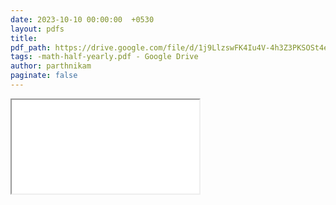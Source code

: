 ```yaml
---
date: 2023-10-10 00:00:00  +0530
layout: pdfs
title: 
pdf_path: https://drive.google.com/file/d/1j9LlzswFK4Iu4V-4h3Z3PKSOSt4e3leg/preview?usp=drive_link
tags: -math-half-yearly.pdf - Google Drive
author: parthnikam
paginate: false
---
```


<iframe class="embed-pdf" src="{{ page.pdf_path }}#toolbar=0" seamless="seamless" scrolling="no" style="overflow:hidden"></iframe>
